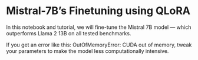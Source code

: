 # Mistral-7B’s Finetuning using QLoRA     

In this notebook and tutorial, we will fine-tune the Mistral 7B model — which outperforms Llama 2 13B on all tested benchmarks.

If you get an error like this: OutOfMemoryError: CUDA out of memory, tweak your parameters to make the model less computationally intensive.
